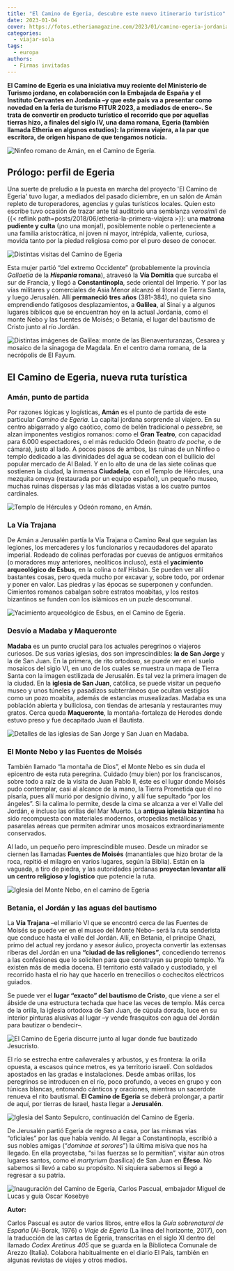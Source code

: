 ```yaml
---
title: "El Camino de Egeria, descubre este nuevo itinerario turístico"
date: 2023-01-04
cover: https://fotos.etheriamagazine.com/2023/01/camino-egeria-jordania.jpg
categories: 
  - viajar-sola
tags: 
  - europa
authors: 
  - Firmas invitadas
---
```


**El Camino de Egeria es una iniciativa muy reciente del Ministerio de Turismo jordano, 
en colaboración con la Embajada de España y el Instituto Cervantes en Jordania –y que 
este país va a presentar como novedad en la feria de turismo FITUR 2023, a mediados de 
enero–. Se trata de convertir en producto turístico el recorrido que por aquellas 
tierras hizo, a finales del siglo IV, una dama romana, Egeria (también llamada Etheria 
en algunos estudios): la primera viajera, a la par que escritora, de origen hispano de 
que tengamos noticia.** 

![Ninfeo romano de Amán, en el Camino de Egeria.](https://fotos.etheriamagazine.com/2023/01/camino-egeria-aman-ninfeo-romano.jpg "Ninfeo romano de Amán, en el Camino de Egeria. © Carlos Pascual")

## Prólogo: perfil de Egeria

Una suerte de preludio a la puesta en marcha del proyecto 'El Camino de Egeria' tuvo 
lugar, a mediados del pasado diciembre, en un salón de Amán repleto de turoperadores, 
agencias y guías turísticos locales. Quien esto escribe tuvo ocasión de trazar ante tal 
auditorio una semblanza _verosímil_ de {{< reflink 
path=posts/2018/06/etheria-la-primera-viajera >}}: una **matrona pudiente y culta** (¡no 
una monja!), posiblemente noble o perteneciente a una familia aristocrática, ni joven ni 
mayor, intrépida, valiente, curiosa, movida tanto por la piedad religiosa como por el 
puro deseo de conocer. 

![Distintas visitas del Camino de Egeria](https://fotos.etheriamagazine.com/2023/01/camino-egeria-primera-etapa.jpg "Dama y obispo del siglo IV, en Festival Tarraco Viva. Maison Carrée, en Nimes, Via Domitia. Obelisco romano de Constantinopla. Heliópolis, camino a Jerusalén. © Carlos Pascual")

Esta mujer partió “del extremo Occidente” (probablemente la provincia _Gallaetia_ de la 
**_Hispania_ romana**), atravesó la **Vía Domitia** que surcaba el sur de Francia, y 
llegó a **Constantinopla**, sede oriental del Imperio. Y por las vías militares y 
comerciales de Asia Menor alcanzó el litoral de Tierra Santa, y luego Jerusalén. Allí 
**permaneció tres años** (381-384), no quieta sino emprendiendo fatigosos 
desplazamientos, a **Galilea**, al Sinaí y a algunos lugares bíblicos que se encuentran 
hoy en la actual Jordania, como el monte Nebo y las fuentes de Moisés; o Betania, el 
lugar del bautismo de Cristo junto al río Jordán. 

![Distintas imágenes de Galilea: monte de las Bienaventuranzas, Cesarea y mosaico de la sinagoga de Magdala. En el centro dama romana, de la necrópolis de El Fayum.](https://fotos.etheriamagazine.com/2023/01/camino-egeria-galilea.jpg "Distintas imágenes de Galilea: monte de las Bienaventuranzas, Cesarea y mosaico de la sinagoga de Magdala. En el centro: dama romana, de la necrópolis de El Fayum.© Carlos Pascual")

## El Camino de Egeria, nueva ruta turística

### Amán, punto de partida

Por razones lógicas y logísticas, **Amán** es el punto de partida de este particular 
_Camino de Egeria_. La capital jordana sorprende al viajero. En su centro abigarrado y 
algo caótico, como de belén tradicional o _pessebre,_ se alzan imponentes vestigios 
romanos: como el **Gran Teatro**, con capacidad para 6.000 espectadores, o el más 
reducido Odeón (teatro _de poche_, o de cámara), justo al lado. A pocos pasos de ambos, 
las ruinas de un Ninfeo o templo dedicado a las divinidades del agua se codean con el 
bullicio del popular mercado de Al Balad. Y en lo alto de una de las siete colinas que 
sostienen la ciudad, la inmensa **Ciudadela**, con el Templo de Hércules, una mezquita 
omeya (restaurada por un equipo español), un pequeño museo, muchas ruinas dispersas y 
las más dilatadas vistas a los cuatro puntos cardinales. 

![Templo de Hércules y Odeón romano, en Amán.](https://fotos.etheriamagazine.com/2023/01/aman-camino-egeria.jpg "Templo de Hércules y Odeón romano, en Amán. © Carlos Pascual")

### La Vía Trajana

De Amán a Jerusalén partía la Vía Trajana o Camino Real que seguían las legiones, los 
mercaderes y los funcionarios y recaudadores del aparato imperial. Rodeado de colinas 
perforadas por cuevas de antiguos ermitaños (o moradores muy anteriores, neolíticos 
incluso), está el **yacimiento arqueológico de Esbus**, en la colina o _tell_ Hisbán. Se 
pueden ver allí bastantes cosas, pero queda mucho por excavar y, sobre todo, por ordenar 
y poner en valor. Las piedras y las épocas se superponen y confunden. Cimientos romanos 
cabalgan sobre estratos moabitas, y los restos bizantinos se funden con los islámicos en 
un puzle descomunal. 

![Yacimiento arqueológico de Esbus, en el Camino de Egeria.](https://fotos.etheriamagazine.com/2023/01/camino-egeria-yacimiento-esbus.jpg "Yacimiento arqueológico de Esbus, en el Camino de Egeria. © Carlos Pascual")

### Desvío a Madaba y Maqueronte

**Madaba** es un punto crucial para los actuales peregrinos o viajeros curiosos. De sus 
varias iglesias, dos son imprescindibles: **la de San Jorge** y la de San Juan. En la 
primera, de rito ortodoxo, se puede ver en el suelo mosaicos del siglo VI, en uno de los 
cuales se muestra un mapa de Tierra Santa con la imagen estilizada de Jerusalén. Es tal 
vez la primera imagen de la ciudad. En la **iglesia de San Juan**, católica, se puede 
visitar un pequeño museo y unos túneles y pasadizos subterráneos que ocultan vestigios 
como un pozo moabita, además de estancias musealizadas. Madaba es una población abierta 
y bulliciosa, con tiendas de artesanía y restaurantes muy gratos. Cerca queda 
**Maqueronte**, la montaña-fortaleza de Herodes donde estuvo preso y fue decapitado Juan 
el Bautista. 

![Detalles de las iglesias de San Jorge y San Juan en Madaba.](https://fotos.etheriamagazine.com/2023/01/camino-egeria-iglesias-san-juan-jorge.jpg "Detalles de las iglesias de San Jorge y San Juan, en Madaba. © Carlos Pascual")

### El Monte Nebo y las Fuentes de Moisés

También llamado “la montaña de Dios”, el Monte Nebo es sin duda el epicentro de esta 
ruta peregrina. Cuidado (muy bien) por los franciscanos, sobre todo a raíz de la visita 
de Juan Pablo II, éste es el lugar donde Moisés pudo contemplar, casi al alcance de la 
mano, la Tierra Prometida que él no pisaría, pues allí murió por designio divino, y allí 
fue sepultado “por los ángeles”. Si la calima lo permite, desde la cima se alcanza a ver 
el Valle del Jordán, e incluso las orillas del Mar Muerto. La **antigua iglesia 
bizantina** ha sido recompuesta con materiales modernos, ortopedias metálicas y 
pasarelas aéreas que permiten admirar unos mosaicos extraordinariamente conservados. 

Al lado, un pequeño pero imprescindible museo. Desde un mirador se ciernen las llamadas 
**Fuentes de Moisés** (manantiales que hizo brotar de la roca, repitió el milagro en 
varios lugares, según la Biblia). Están en la vaguada, a tiro de piedra, y las 
autoridades jordanas **proyectan levantar allí un centro religioso y logístico** que 
potencie la ruta. 

![Iglesia del Monte Nebo, en el camino de Egeria](https://fotos.etheriamagazine.com/2023/01/camino-egeria-iglesia-del-Monte-Nebo.jpg "Iglesia del Monte Nebo. © Carlos Pascual")

### Betania, el Jordán y las aguas del bautismo

La **Vía Trajana** –el miliario VI que se encontró cerca de las Fuentes de Moisés se 
puede ver en el museo del Monte Nebo– será la ruta senderista que conduce hasta el valle 
del Jordán. Allí, en Betania, el príncipe Ghazi, primo del actual rey jordano y asesor 
áulico, proyecta convertir las extensas riberas del Jordán en una **“ciudad de las 
religiones”**, concediendo terrenos a las confesiones que lo soliciten para que 
construyan su propio templo. Ya existen más de media docena. El territorio está vallado 
y custodiado, y el recorrido hasta el río hay que hacerlo en trenecillos o cochecitos 
eléctricos guiados. 

Se puede ver el **lugar “exacto” del bautismo de Cristo**, que viene a ser el ábside de 
una estructura techada que hace las veces de templo. Más cerca de la orilla, la iglesia 
ortodoxa de San Juan, de cúpula dorada, luce en su interior pinturas alusivas al lugar 
–y vende frasquitos con agua del Jordán para bautizar o bendecir–. 

![El Camino de Egeria discurre junto al lugar donde fue bautizado Jesucristo.](https://fotos.etheriamagazine.com/2023/01/camino-egeria-rio-jordan.jpg "El Camino de Egeria discurre junto al lugar donde dicen que fue bautizado Jesucristo. © Carlos Pascual")

El río se estrecha entre cañaverales y arbustos, y es frontera: la orilla opuesta, a 
escasos quince metros, es ya territorio israelí. Con soldados apostados en las gradas e 
instalaciones. Desde ambas orillas, los peregrinos se introducen en el río, poco 
profundo, a veces en grupo y con túnicas blancas, entonando cánticos y oraciones, 
mientras un sacerdote renueva el rito bautismal. **El Camino de Egeria** se deberá 
prolongar, a partir de aquí, por tierras de Israel, hasta llegar a **Jerusalén**. 

![Iglesia del Santo Sepulcro, continuación del Camino de Egeria.](https://fotos.etheriamagazine.com/2023/01/camino-egeria-iglesia-Santo-Sepulcro.jpg "Iglesia del Santo Sepulcro, continuación del Camino de Egeria. © Carlos Pascual")

De Jerusalén partió Egeria de regreso a casa, por las mismas vías “oficiales” por las 
que había venido. Al llegar a Constantinopla, escribió a sus nobles amigas (“_dominae et 
sorores_”) la última misiva que nos ha llegado. En ella proyectaba, “si las fuerzas se 
lo permitían”, visitar aún otros lugares santos, como el _martyrium_ (basílica) de San 
Juan en **Éfeso**. No sabemos si llevó a cabo su propósito. Ni siquiera sabemos si llegó 
a regresar a su patria. 

![Inauguración del Camino de Egeria, Carlos Pascual, embajador Miguel de Lucas y guía Oscar Kosebye](https://fotos.etheriamagazine.com/2023/01/Camino-Egeria-Carlos-Pascual.jpg "Inauguración del Camino de Egeria, Carlos Pascual, embajador Miguel de Lucas y guía Oscar Kosebye (de Izq. a Dcha.).")

**Autor:** 

Carlos Pascual es autor de varios libros, entre ellos la _Guía sobrenatural de España_ 
(Al-Borak, 1976) o _Viaje de Egeria_ (La línea del horizonte, 2017), con la traducción 
de las cartas de Egeria, transcritas en el siglo XI dentro del llamado _Codex Aretinus 
405_ que se guarda en la Biblioteca Comunale de Arezzo (Italia). Colabora habitualmente 
en el diario El País, también en algunas revistas de viajes y otros medios.
